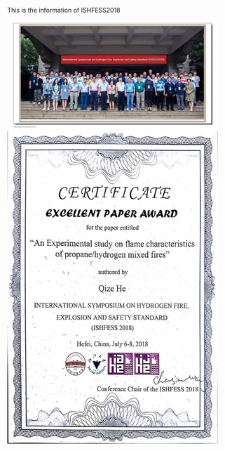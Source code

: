 This is the information of ISHFESS2018

<img src="Photo1.JPG" alt="hi" class="inline" width="480"/>
<img src="Photo2.jpg" alt="hi" class="inline" width="480"/>
